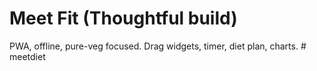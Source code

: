 # Meet Fit (Thoughtful build)

PWA, offline, pure-veg focused. Drag widgets, timer, diet plan, charts.
#   m e e t d i e t  
 